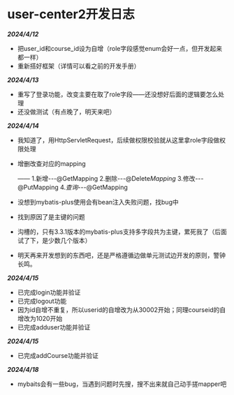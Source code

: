 # user-center2开发日志

***2024/4/12***

- 把user_id和course_id设为自增（role字段感觉enum会好一点，但开发起来都一样）
- 重新搭好框架（详情可以看之前的开发手册）

***2024/4/13***

- 重写了登录功能，改变主要在取了role字段——还没想好后面的逻辑要怎么处理
- 还没做测试（有点晚了，明天来吧）

***2024/4/14***

- 我知道了，用HttpServletRequest，后续做权限校验就从这里拿role字段做权限处理

- 增删改查对应的mapping

  —— 1.新增---@GetMapping 2.删除---@Delete*Mapping* 3.修改---@PutMapping 4.*查询*---@GetMapping

- 没想到mybatis-plus使用会有bean注入失败问题，找bug中

- 找到原因了是主键的问题

- 沟槽的，只有3.3.1版本的mybatis-plus支持多字段共为主键，累死我了（后面试了下，是少数几个版本）

- 明天再来开发想到的东西吧，还是严格遵循边做单元测试边开发的原则，警钟长鸣。

***2024/4/15***

- 已完成login功能并验证
- 已完成logout功能
- 因为id自增不重复，所以userid的自增改为从30002开始；同理courseid的自增改为1020开始
- 已完成adduser功能并验证

***2024/4/15***

- 已完成addCourse功能并验证

***2024/4/18***

- mybaits会有一些bug，当遇到问题时先搜，搜不出来就自己动手搓mapper吧
